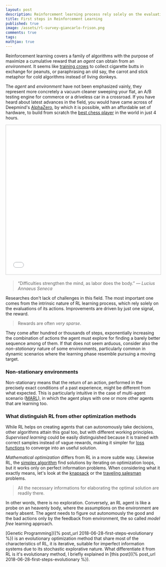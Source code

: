 ```yaml
---
layout: post
description: Reinforcement learning process rely solely on the evaluation of its actions. It is the carrot and stock metaphor adapted for cold algorithms, instead of living donkeys. This is the first of a short walk-through on building learning agents.  
title: First steps in Reinforcement Learning
published: true
image: /assets/rl-survey-giancarlo-frison.png
comments: true
tags:
mathjax: true
---
```


Reinforcement learning covers a family of algorithms with the purpose of maximize a cumulative reward that an _agent_ can obtain from an _environment_.
It seems like [training crows](http://www.thecrowbox.com/) to collect cigarette butts in exchange for peanuts, or paraphrasing an old say, the carrot and stick metaphor for cold algorithms instead of living donkeys.

The _agent_ and _environment_ have not been emphasized vainly, they represent more concretely a vacuum cleaner
sweeping your flat, an A/B testing engine for commerce or a driveless car in a crossroad. If you have heard about latest advances in the field, you would have came across of Deepmind's [AlphaZero](https://deepmind.com/blog/alphazero-shedding-new-light-grand-games-chess-shogi-and-go/), by which it is possible, with an affordable set of hardware, to build from scratch the [best chess player](https://www.chess.com/news/view/updated-alphazero-crushes-stockfish-in-new-1-000-game-match) in the world in just 4 hours.

<iframe src="//www.slideshare.net/slideshow/embed_code/key/vpPWyEJugR0VVp" width="795" height="485" frameborder="0" marginwidth="0" marginheight="0" scrolling="no" style="border:1px solid #CCC; border-width:1px; margin-bottom:5px; max-width: 100%;" allowfullscreen> </iframe>

>“Difficulties strengthen the mind, as labor does the body.”
― _Lucius Annaeus Seneca_

Researches don't lack of challenges in this field. The most important one comes from the intrinsic nature of RL learning process, which rely solely on the evaluations of its actions. Improvements are driven by just one signal, the reward.

>Rewards are often _very sparse_.

They come after hundred or thousands of steps, exponentially increasing the combination of actions the agent must explore for finding a barely better sequence among of them. If that does not seem arduous, consider also the _non-stationary_ nature of some environments, particularly common in dynamic scenarios where the learning phase resemble pursuing a moving target.

### Non-stationary environments
Non-stationary means that the return of an action, performed in the precisely exact conditions of a past experience, might be different from what expected. This is particularly intuitive in the case of multi-agent scenario ([MARL](http://www.dcsc.tudelft.nl/~bdeschutter/pub/rep/10_003.pdf)), in which the agent plays with one or more other agents that are learning too.

### What distinguish RL from other optimization methods
While RL helps on creating agents that can autonomously take decisions, other algorithms attain this goal too, but with different working principles.
_Supervised learning_ could be easily distinguished because it is trained with correct samples instead of vague rewards, making it simpler for [loss functions](https://towardsdatascience.com/common-loss-functions-in-machine-learning-46af0ffc4d23) to converge into an useful solution.

_Mathematical optimization_ differs from RL in a more subtle way. Likewise RL, the [simplex algorithm](https://en.wikipedia.org/wiki/Simplex_algorithm) find solutions by iterating on optimization loops, but it works only on perfect information problems.
When considering what it exactly means, let's look at the [knapsack](https://en.wikipedia.org/wiki/Knapsack_problem) or the [traveling salesman](https://en.wikipedia.org/wiki/Travelling_salesman_problem) problems.
>All the necessary informations for elaborating the optimal solution are readily there.

In other words, there is no exploration.
Conversely, an RL agent is like a probe on an heavenly body, where the assumptions on the environment are nearly absent. The agent needs to figure out autonomously the good and the bad actions only by the feedback from environment, the so called _model free_ learning approach.

[Genetic Programming]({% post_url 2018-06-28-first-steps-evolutionary %}) is an evolutionary optimization method that share most of the characteristics of RL, it is iterative, suitable for imperfect information systems due to its stochastic explorative nature. What differentiate it from RL is it's evolutionary method, I briefly explained in [this post]({% post_url 2018-06-28-first-steps-evolutionary %}).
